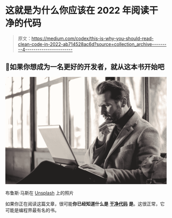 # 这就是为什么你应该在 2022 年阅读干净的代码

> 原文：<https://medium.com/codex/this-is-why-you-should-read-clean-code-in-2022-ab714528ac6d?source=collection_archive---------4----------------------->

## 📘如果你想成为一名更好的开发者，就从这本书开始吧

![](img/0d56a51655d5761ebb39466348208bf3.png)

布鲁斯·马斯在 [Unsplash](https://unsplash.com?utm_source=medium&utm_medium=referral) 上的照片

如果你正在阅读这篇文章，很可能**你已经知道什么是** [**干净代码**](https://amzn.to/3Andlu8) **是**。这很正常，它可能是编程界最有名的书。